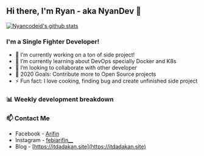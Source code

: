 ## Hi there, I'm Ryan - aka NyanDev 👋

[![Nyancodeid's github stats](https://github-readme-stats.vercel.app/api?username=arifin31)](https://github.com/arifin-ui/arifin-ui)

### I'm a Single Fighter Developer!
- 🔭 I’m currently working on a ton of side project!
- 🌱 I’m currently learning about DevOps specially Docker and K8s
- 👯 I’m looking to collaborate with other developer
- 🥅 2020 Goals: Contribute more to Open Source projects
- ⚡ Fun fact: I love cooking, finding bug and create unfinished side project 

### 📊 Weekly development breakdown

<!--START_SECTION:waka-->
<!--END_SECTION:waka-->

### 📫 Contact Me
- Facebook - [Arifin](https://facebook.com/arifin)
- Instagram - [febiarifin__](https://facebook.com/febiarifin__)
- Blog - [https://itdadakan.site](https://itdadakan.site)
